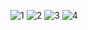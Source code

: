 ![1](https://github.com/user-attachments/assets/3e4b0985-1760-4611-bd89-3ee7962496fb)
![2](https://github.com/user-attachments/assets/50a3f5e6-81d9-43eb-a2b8-999d029072ad)
![3](https://github.com/user-attachments/assets/e3c0ddba-c104-40f4-9bbb-47c9799f23d4)
![4](https://github.com/user-attachments/assets/491db028-2f9a-48b4-9765-cfbf8a6e9514)
